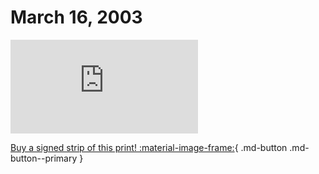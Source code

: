 # March 16, 2003

![](https://www.achewood.com/comic.php?date=03162003)

[Buy a signed strip of this print! :material-image-frame:](https://achewood-holiday-pop-up.myshopify.com/products/strip#03162003){ .md-button .md-button--primary }
